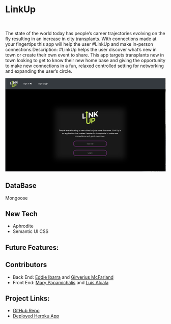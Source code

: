 # LinkUp
<br>
  
The state of the world today has people’s career trajectories evolving on the fly resulting in an increase in city transplants. With connections made at your fingertips this app will help the user #LinkUp and make in-person connections.Description: #LinkUp helps the user discover what’s new in town or create their own event to share. This app targets transplants new in town looking to get to know their new home base and giving the opportunity to make new connections in a fun, relaxed controlled setting for networking and expanding the user’s circle.
<br>

![Alt text](/link_up.png)

## **DataBase**
Mongoose


## **New Tech**
* Aphrodite 
* Semantic UI CSS



## **Future Features:**
 
 
 
## **Contributors**
* Back End: [Eddie Ibarra](https://github.com/ibarrasb) and [Girverius McFarland](https://github.com/gsmac14)
* Front End: [Mary Papamichalis](https://github.com/mpapamichalis) and [Luis Alcala](https://github.com/alcalaluis)


## **Project Links:**
* [GitHub Repo](https://github.com/mpapamichalis/link-it) 
* [Deployed Heroku App](https://link-up-pro.herokuapp.com/)


